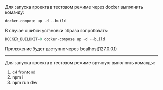 Для запуска проекта в тестовом режиме через docker выполнить команду:

```js
docker-compose up -d --build
```
В случае ошибки установки образа попробовать:
```js
DOCKER_BUILDKIT=0 docker-compose up -d --build
```

Приложение будет доступно через localhost(127.0.0.1)

---

Для запуска проекта в тестовом режиме вручную выполнить команды:

1. cd frontend
2. npm i
3. npm run dev
